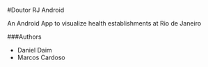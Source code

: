 #Doutor RJ Android

An Android App to visualize health establishments at Rio de Janeiro

###Authors
- Daniel Daim
- Marcos Cardoso
